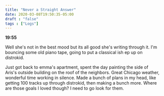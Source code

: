 ```yaml
---
title: "Never a Straight Answer"
date: 2020-03-08T19:50:35-05:00
draft : "false"
tags : ["Logs"]
---
```


<!--more-->


**19:55**

Well she's not in the best mood but its all good she's writing through it. I'm bouncing some old piano tape, going to put a classical ish ep up on distrokid.

Just got back to emma's apartment, spent the day painting the side of Aris's outside building on the roof of the neighbors. Great Chicago weather, wonderful time working in silence. Made a bunch of plans in my head, like getting 100 tracks up through distrokid, then making a bunch more. Where are those goals I loved though? I need to go look for them. 


<!--
1 read

2 write

3 music

4 sing

5 YT Vizzies

6 P Call

7 Dance workout

8 POLIW.AT Blog

9 Archive

10 FF L&L

11 Friends & Fam

12 Love & Legacy

 -->
